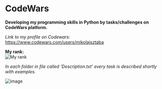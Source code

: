 # CodeWars
**Developing my programming skills in Python by tasks/challenges on CodeWars platform.**

*Link to my profile on Codewars:*
https://www.codewars.com/users/mikolajsztaba

**My rank:**
<br>
![My rank](https://www.codewars.com/users/mikolajsztaba/badges/large)


*In each folder in file called 'Description.txt' every task is described shortly with examples.*

![image](https://user-images.githubusercontent.com/56027574/164517102-060cb3f1-2a27-450f-8c7a-c08c916901e3.png)
